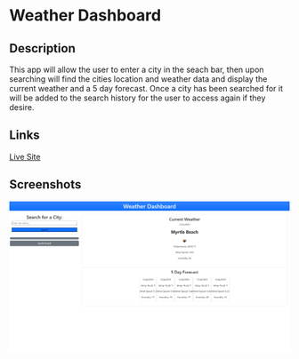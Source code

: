 # Weather Dashboard

## Description

This app will allow the user to enter a city in the seach bar, then upon searching will find the cities location and weather data and display the current weather and a 5 day forecast. Once a city has been searched for it will be added to the search history for the user to access again if they desire.

## Links

[Live Site](https://c-dresser.github.io/weather-dashboard/)

## Screenshots

![screenshot](assets/weather-dashboard-screenshot.png)